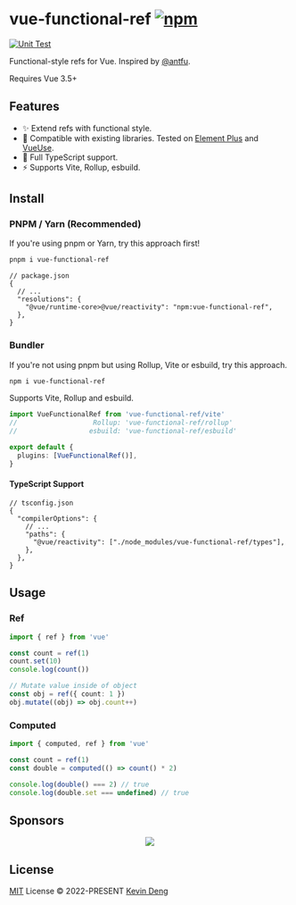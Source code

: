 # vue-functional-ref [![npm](https://img.shields.io/npm/v/vue-functional-ref.svg)](https://npmjs.com/package/vue-functional-ref)

[![Unit Test](https://github.com/sxzz/vue-functional-ref/actions/workflows/unit-test.yml/badge.svg)](https://github.com/sxzz/vue-functional-ref/actions/workflows/unit-test.yml)

Functional-style refs for Vue. Inspired by [@antfu](https://github.com/antfu).

Requires Vue 3.5+

## Features

- ✨ Extend refs with functional style.
- 💖 Compatible with existing libraries. Tested on [Element Plus](https://github.com/element-plus/element-plus) and [VueUse](https://github.com/vueuse/vueuse).
- 🦾 Full TypeScript support.
- ⚡️ Supports Vite, Rollup, esbuild.

## Install

### PNPM / Yarn (Recommended)

If you're using pnpm or Yarn, try this approach first!

```bash
pnpm i vue-functional-ref
```

```jsonc
// package.json
{
  // ...
  "resolutions": {
    "@vue/runtime-core>@vue/reactivity": "npm:vue-functional-ref",
  },
}
```

### Bundler

If you're not using pnpm but using Rollup, Vite or esbuild, try this approach.

```bash
npm i vue-functional-ref
```

Supports Vite, Rollup and esbuild.

```ts
import VueFunctionalRef from 'vue-functional-ref/vite'
//                   Rollup: 'vue-functional-ref/rollup'
//                  esbuild: 'vue-functional-ref/esbuild'

export default {
  plugins: [VueFunctionalRef()],
}
```

#### TypeScript Support

```jsonc
// tsconfig.json
{
  "compilerOptions": {
    // ...
    "paths": {
      "@vue/reactivity": ["./node_modules/vue-functional-ref/types"],
    },
  },
}
```

## Usage

### Ref

```ts
import { ref } from 'vue'

const count = ref(1)
count.set(10)
console.log(count())

// Mutate value inside of object
const obj = ref({ count: 1 })
obj.mutate((obj) => obj.count++)
```

### Computed

```ts
import { computed, ref } from 'vue'

const count = ref(1)
const double = computed(() => count() * 2)

console.log(double() === 2) // true
console.log(double.set === undefined) // true
```

## Sponsors

<p align="center">
  <a href="https://cdn.jsdelivr.net/gh/sxzz/sponsors/sponsors.svg">
    <img src='https://cdn.jsdelivr.net/gh/sxzz/sponsors/sponsors.svg'/>
  </a>
</p>

## License

[MIT](./LICENSE) License © 2022-PRESENT [Kevin Deng](https://github.com/sxzz)
